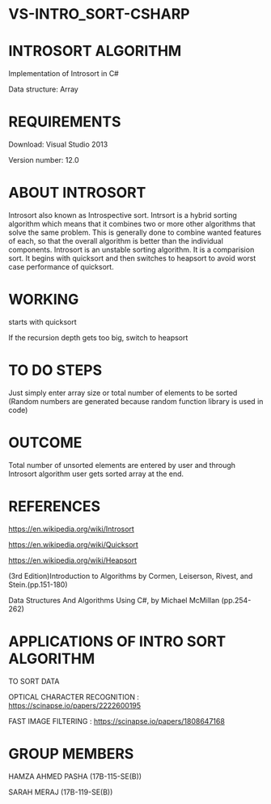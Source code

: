 # VS-INTRO_SORT-CSHARP

# INTROSORT ALGORITHM
Implementation of Introsort in C#

Data structure: Array

# REQUIREMENTS
Download: Visual Studio 2013

Version number: 12.0

# ABOUT INTROSORT
Introsort also known as Introspective sort. Intrsort is a hybrid sorting algorithm which means that it combines two or more other algorithms that solve the same problem. This is generally done to combine wanted features of each, so that the overall algorithm is better than the individual components. Introsort is an unstable sorting algorithm. It is a comparision sort. It begins with quicksort and then switches to heapsort to avoid worst case performance of quicksort.

# WORKING
starts with quicksort

If the recursion depth gets too big, switch to heapsort

# TO DO STEPS
Just simply enter array size or total number of elements to be sorted (Random numbers are generated because random function library is used in code)

# OUTCOME
Total number of unsorted elements are entered by user and through Introsort algorithm user gets sorted array at the end. 


# REFERENCES
https://en.wikipedia.org/wiki/Introsort

https://en.wikipedia.org/wiki/Quicksort

https://en.wikipedia.org/wiki/Heapsort

(3rd Edition)Introduction to Algorithms by Cormen, Leiserson, Rivest, and Stein.(pp.151-180) 

Data Structures And Algorithms Using C#, by Michael McMillan (pp.254-262) 

# APPLICATIONS OF INTRO SORT ALGORITHM
TO SORT DATA 

OPTICAL CHARACTER RECOGNITION : https://scinapse.io/papers/2222600195

FAST IMAGE FILTERING : https://scinapse.io/papers/1808647168

# GROUP MEMBERS
HAMZA AHMED PASHA (17B-115-SE(B))

SARAH MERAJ (17B-119-SE(B))

